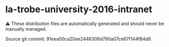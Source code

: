 # la-trobe-university-2016-intranet

:warning: These distribution files are automatically generated and should never be manually managed.

Source git commit: 91eea00ca20ee2446306d790a07ce67f144f84d6
